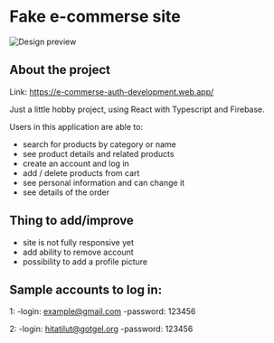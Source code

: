# Fake e-commerse site

![Design preview](.src/preview.png)

## About the project

Link: https://e-commerse-auth-development.web.app/

Just a little hobby project, using React with Typescript and Firebase.

Users in this application are able to:

- search for products by category or name
- see product details and related products
- create an account and log in
- add / delete products from cart
- see personal information and can change it
- see details of the order

## Thing to add/improve

- site is not fully responsive yet
- add ability to remove account
- possibility to add a profile picture

## Sample accounts to log in:

1:
-login: example@gmail.com
-password: 123456

2:
-login: hitatilut@gotgel.org
-password: 123456
